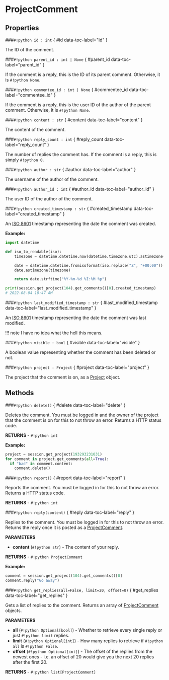# **ProjectComment**

## Properties

###`#!python id : int` { #id data-toc-label="id" }

The ID of the comment.

###`#!python parent_id : int | None` { #parent_id data-toc-label="parent_id" }

If the comment is a reply, this is the ID of its parent comment. Otherwise, it is `#!python None`.

###`#!python commentee_id : int | None` { #commentee_id data-toc-label="commentee_id" }

If the comment is a reply, this is the user ID of the author of the parent comment. Otherwise, it is `#!python None`.

###`#!python content : str` { #content data-toc-label="content" }

The content of the comment.

###`#!python reply_count : int` { #reply_count data-toc-label="reply_count" }

The number of replies the comment has. If the comment is a reply, this is simply `#!python 0`.

###`#!python author : str` { #author data-toc-label="author" }

The username of the author of the comment.

###`#!python author_id : int` { #author_id data-toc-label="author_id" }

The user ID of the author of the comment.

###`#!python created_timestamp : str` { #created_timestamp data-toc-label="created_timestamp" }

An [ISO 8601](https://en.wikipedia.org/wiki/ISO_8601) timestamp representing the date the comment was created.

**Example:**

```python
import datetime

def iso_to_readable(iso):
    timezone = datetime.datetime.now(datetime.timezone.utc).astimezone().tzinfo

    date = datetime.datetime.fromisoformat(iso.replace("Z", "+00:00"))
    date.astimezone(timezone)

    return date.strftime("%Y-%m-%d %I:%M %p")

print(session.get_project(104).get_comments()[0].created_timestamp)
# 2022-08-04 10:47 AM
```

###`#!python last_modified_timestamp : str` { #last_modified_timestamp data-toc-label="last_modified_timestamp" }

An [ISO 8601](https://en.wikipedia.org/wiki/ISO_8601) timestamp representing the date the comment was last modified.

!!! note
    I have no idea what the hell this means.

###`#!python visible : bool` { #visible data-toc-label="visible" }

A boolean value representing whether the comment has been deleted or not.

###`#!python project : Project` { #project data-toc-label="project" }

The project that the comment is on, as a [Project](../Project) object.

## Methods

###`#!python delete()` { #delete data-toc-label="delete" }

Deletes the comment. You must be logged in and the owner of the project that the comment is on for this to not throw an error. Returns a HTTP status code.

**RETURNS** - `#!python int`

**Example:**

```python
project = session.get_project(193293231031)
for comment in project.get_comments(all=True):
  if "bad" in comment.content:
    comment.delete()
```

###`#!python report()` { #report data-toc-label="report" }

Reports the comment. You must be logged in for this to not throw an error. Returns a HTTP status code.

**RETURNS** - `#!python int`

###`#!python reply(content)` { #reply data-toc-label="reply" }

Replies to the comment. You must be logged in for this to not throw an error. Returns the reply once it is posted as a [ProjectComment](../ProjectComment).

**PARAMETERS**

- **content** (`#!python str`) - The content of your reply.

**RETURNS** - `#!python ProjectComment`

**Example:**

```python
comment = session.get_project(104).get_comments()[0]
comment.reply("Go away")
```

###`#!python get_replies(all=False, limit=20, offset=0)` { #get_replies data-toc-label="get_replies" }

Gets a list of replies to the comment. Returns an array of [ProjectComment](../ProjectComment) objects.

**PARAMETERS**

- **all** (`#!python Optional[bool]`) - Whether to retrieve every single reply or just `#!python limit` replies.
- **limit** (`#!python Optional[int]`) - How many replies to retrieve if `#!python all` is `#!python False`.
- **offset** (`#!python Optional[int]`) -  The offset of the replies from the newest ones - i.e. an offset of 20 would give you the next 20 replies after the first 20.

**RETURNS** - `#!python list[ProjectComment]`
